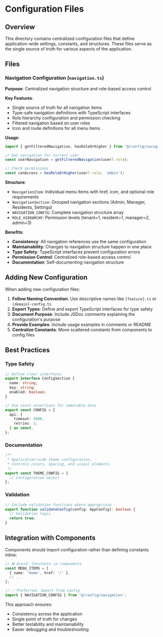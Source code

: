# Configuration Files

## Overview

This directory contains centralized configuration files that define application-wide settings, constants, and structures. These files serve as the single source of truth for various aspects of the application.

## Files

### Navigation Configuration (`navigation.ts`)

**Purpose**: Centralized navigation structure and role-based access control

**Key Features**:

- Single source of truth for all navigation items
- Type-safe navigation definitions with TypeScript interfaces
- Role hierarchy configuration and permission checking
- Filtered navigation based on user roles
- Icon and route definitions for all menu items

**Usage**:

```typescript
import { getFilteredNavigation, hasRoleOrHigher } from '@/config/navigation';

// Get navigation for current user
const userNavigation = getFilteredNavigation(user?.role);

// Check permissions
const canAccess = hasRoleOrHigher(user?.role, 'admin');
```

**Structure**:

- `NavigationItem`: Individual menu items with href, icon, and optional role requirements
- `NavigationSection`: Grouped navigation sections (Admin, Manager, Residents, Settings)
- `NAVIGATION_CONFIG`: Complete navigation structure array
- `ROLE_HIERARCHY`: Permission levels (tenant=1, resident=1, manager=2, admin=3)

**Benefits**:

- **Consistency**: All navigation references use the same configuration
- **Maintainability**: Changes to navigation structure happen in one place
- **Type Safety**: TypeScript interfaces prevent configuration errors
- **Permission Control**: Centralized role-based access control
- **Documentation**: Self-documenting navigation structure

## Adding New Configuration

When adding new configuration files:

1. **Follow Naming Convention**: Use descriptive names like `[feature].ts` or `[domain]-config.ts`
2. **Export Types**: Define and export TypeScript interfaces for type safety
3. **Document Purpose**: Include JSDoc comments explaining the configuration's purpose
4. **Provide Examples**: Include usage examples in comments or README
5. **Centralize Constants**: Move scattered constants from components to config files

## Best Practices

### Type Safety

```typescript
// Define clear interfaces
export interface ConfigSection {
  name: string;
  key: string;
  enabled: boolean;
}

// Use const assertions for immutable data
export const CONFIG = {
  api: {
    timeout: 5000,
    retries: 3,
  } as const,
};
```

### Documentation

```typescript
/**
 * Application-wide theme configuration.
 * Controls colors, spacing, and visual elements.
 */
export const THEME_CONFIG = {
  // Configuration object
};
```

### Validation

```typescript
// Include validation functions where appropriate
export function validateConfig(config: AppConfig): boolean {
  // Validation logic
  return true;
}
```

## Integration with Components

Components should import configuration rather than defining constants inline:

```typescript
// ❌ Avoid: Constants in components
const MENU_ITEMS = [
  { name: 'Home', href: '/' },
  // ...
];

// ✅ Preferred: Import from config
import { NAVIGATION_CONFIG } from '@/config/navigation';
```

This approach ensures:

- Consistency across the application
- Single point of truth for changes
- Better testability and maintainability
- Easier debugging and troubleshooting
